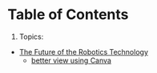# Table of Contents
1. Topics:
- [The Future of the Robotics Technology](https://docs.google.com/presentation/d/1SGjZKC-KmXu7GOj5yIPtuebfY-y-N1r2/edit?usp=sharing&ouid=101950237861040247688&rtpof=true&sd=true)
  - [better view using Canva](https://www.canva.com/design/DAFusj3GzCw/CYQbLcJlGSBJ7oq4B5lexw/edit)
